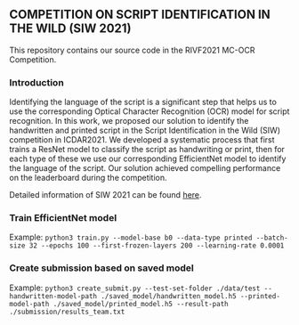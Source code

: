 ## COMPETITION ON SCRIPT IDENTIFICATION IN THE WILD (SIW 2021)

This repository contains our source code in the RIVF2021 MC-OCR Competition.

### Introduction

Identifying the language of the script is a significant step that helps us to use the corresponding Optical Character Recognition (OCR) model for script recognition. In this work, we proposed our solution to identify the handwritten and printed script in the Script Identification in the Wild (SIW) competition in ICDAR2021. We developed a systematic process that first trains a ResNet model to classify the script as handwriting or print, then for each type of these we use our corresponding EfficientNet model to identify the language of the script. Our solution achieved compelling performance on the leaderboard during the competition.

Detailed information of SIW 2021 can be found [here](https://sites.google.com/view/ICDAR21-SIW2021/home).

### Train EfficientNet model
Example:
`python3 train.py --model-base b0 --data-type printed --batch-size 32 --epochs 100 --first-frozen-layers 200 --learning-rate 0.0001`

### Create submission based on saved model
Example:
`python3 create_submit.py --test-set-folder ./data/test --handwritten-model-path ./saved_model/handwritten_model.h5 --printed-model-path ./saved_model/printed_model.h5 --result-path ./submission/results_team.txt`